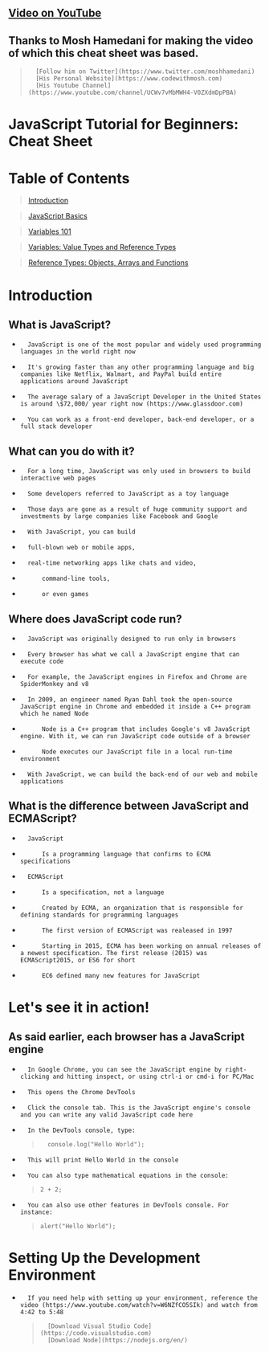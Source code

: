 ## [Video on YouTube](https://www.youtube.com/watch?v=W6NZfCO5SIk)

## Thanks to Mosh Hamedani for making the video of which this cheat sheet was based.

>       [Follow him on Twitter](https://www.twitter.com/moshhamedani)
>       [His Personal Website](https://www.codewithmosh.com)
>       [His Youtube Channel](https://www.youtube.com/channel/UCWv7vMbMWH4-V0ZXdmDpPBA)

# JavaScript Tutorial for Beginners: Cheat Sheet

# Table of Contents
>   [Introduction](./README.md)

>   [JavaScript Basics](./js-basics.js)

>   [Variables 101](./js-variables.js)

>   [Variables: Value Types and Reference Types](./js-typesofvariables.js)

>   [Reference Types: Objects, Arrays and Functions](./js-referencetypes.js)

# Introduction

## What is JavaScript?

-       JavaScript is one of the most popular and widely used programming languages in the world right now
-       It's growing faster than any other programming language and big companies like Netflix, Walmart, and PayPal build entire applications around JavaScript
-       The average salary of a JavaScript Developer in the United States is around \$72,000/ year right now (https://www.glassdoor.com)
-       You can work as a front-end developer, back-end developer, or a full stack developer

## What can you do with it?

-       For a long time, JavaScript was only used in browsers to build interactive web pages
-       Some developers referred to JavaScript as a toy language
-       Those days are gone as a result of huge community support and investments by large companies like Facebook and Google
-       With JavaScript, you can build
-       full-blown web or mobile apps,
-       real-time networking apps like chats and video,
-           command-line tools,
-           or even games

## Where does JavaScript code run?

-       JavaScript was originally designed to run only in browsers
-       Every browser has what we call a JavaScript engine that can execute code
-       For example, the JavaScript engines in Firefox and Chrome are SpiderMonkey and v8
-       In 2009, an engineer named Ryan Dahl took the open-source JavaScript engine in Chrome and embedded it inside a C++ program which he named Node
-           Node is a C++ program that includes Google's v8 JavaScript engine. With it, we can run JavaScript code outside of a browser
-           Node executes our JavaScript file in a local run-time environment
-       With JavaScript, we can build the back-end of our web and mobile applications

## What is the difference between JavaScript and ECMAScript?

-       JavaScript
-           Is a programming language that confirms to ECMA specifications

-       ECMAScript
-           Is a specification, not a language
-           Created by ECMA, an organization that is responsible for defining standards for programming languages
-           The first version of ECMAScript was realeased in 1997
-           Starting in 2015, ECMA has been working on annual releases of a newest specification. The first release (2015) was ECMAScript2015, or ES6 for short
-           EC6 defined many new features for JavaScript

# Let's see it in action!

## As said earlier, each browser has a JavaScript engine

-       In Google Chrome, you can see the JavaScript engine by right-clicking and hitting inspect, or using ctrl-i or cmd-i for PC/Mac
-       This opens the Chrome DevTools
-       Click the console tab. This is the JavaScript engine's console and you can write any valid JavaScript code here
-       In the DevTools console, type:
  >       console.log("Hello World");
-       This will print Hello World in the console

-       You can also type mathematical equations in the console:

  >     2 + 2;

-       You can also use other features in DevTools console. For instance:
  >     alert("Hello World");

# Setting Up the Development Environment

-       If you need help with setting up your environment, reference the video (https://www.youtube.com/watch?v=W6NZfCO5SIk) and watch from 4:42 to 5:48
  >       [Download Visual Studio Code](https://code.visualstudio.com)
  >       [Download Node](https://nodejs.org/en/)
